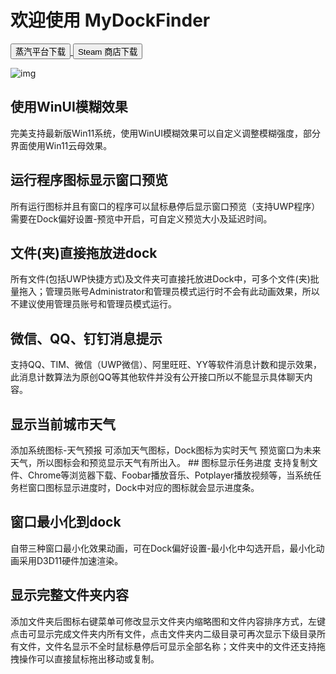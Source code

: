
# 欢迎使用 MyDockFinder
<a href="https://store.steamchina.com/app/1787090/MyDockFinder/">
    <button class="btn">蒸汽平台下载</button>
</a>

<a href="https://store.steampowered.com/app/1787090/MyDockFinder/">
    <button class="btn">Steam 商店下载</button>
</a>


![img](https://store.st.dl.eccdnx.com/public/shared/images/header/logo_steam.svg?t=962016)

## 使用WinUI模糊效果 
完美支持最新版Win11系统，使用WinUI模糊效果可以自定义调整模糊强度，部分界面使用Win11云母效果。 
## 运行程序图标显示窗口预览 
所有运行图标并且有窗口的程序可以鼠标悬停后显示窗口预览（支持UWP程序）需要在Dock偏好设置-预览中开启，可自定义预览大小及延迟时间。 
## 文件(夹)直接拖放进dock 
所有文件(包括UWP快捷方式)及文件夹可直接托放进Dock中，可多个文件(夹)批量拖入；管理员账号Administrator和管理员模式运行时不会有此动画效果，所以不建议使用管理员账号和管理员模式运行。 
## 微信、QQ、钉钉消息提示 
支持QQ、TIM、微信（UWP微信）、阿里旺旺、YY等软件消息计数和提示效果，此消息计数算法为原创QQ等其他软件并没有公开接口所以不能显示具体聊天内容。 
## 显示当前城市天气 
添加系统图标-天气预报 可添加天气图标，Dock图标为实时天气 预览窗口为未来天气，所以图标会和预览显示天气有所出入。 ## 图标显示任务进度 
支持复制文件、Chrome等浏览器下载、Foobar播放音乐、Potplayer播放视频等，当系统任务栏窗口图标显示进度时，Dock中对应的图标就会显示进度条。 
## 窗口最小化到dock 
自带三种窗口最小化效果动画，可在Dock偏好设置-最小化中勾选开启，最小化动画采用D3D11硬件加速渲染。 
## 显示完整文件夹内容 
添加文件夹后图标右键菜单可修改显示文件夹内缩略图和文件内容排序方式，左键点击可显示完成文件夹内所有文件，点击文件夹内二级目录可再次显示下级目录所有文件，文件名显示不全时鼠标悬停后可显示全部名称；文件夹中的文件还支持拖拽操作可以直接鼠标拖出移动或复制。
